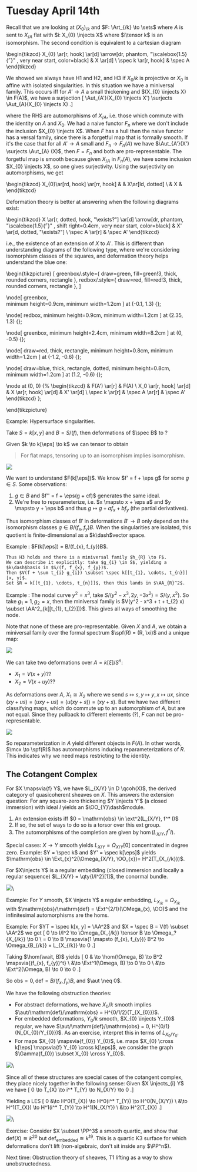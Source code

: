# Tuesday April 14th

Recall that we are looking at $(X_{0})_{/k}$ and $F: \Art_{/k} \to \sets$ where $A$ is sent to $X_{/A}$ flat with $i: X_{0} \injects X$ where $i\tensor k$ is an isomorphism.
The second condition is equivalent to a cartesian diagram

\begin{tikzcd}
  X_{0} 
  \ar[r, hook]
  \ar[d] 
  \arrow[dr, phantom, "\scalebox{1.5}{$\ulcorner$}" , very near start, color=black]
& X 
  \ar[d] 
\\
  \spec k 
  \ar[r, hook] 
& \spec A
\end{tikzcd}


We showed we always have H1 and H2, and H3 if $X_{0}/k$ is projective or $X_{0}$ is affine with isolated singularities.
In this situation we have a miniversal family.
This occurs iff for $A' \to A$ a small thickening and $(X_{0} \injects X) \in F(A)$, we have a surjection
\[
\Aut_{A'}(X_{0} \injects X') \surjects \Aut_{A}(X_{0} \injects X)
.\]

where the RHS are automorphisms of $X_{/A}$, i.e. those which commute with the identity on $A$ and $X_{0}$.
We had a naive functor $F_{n}$ where we don't include the inclusion $X_{0} \injects X$.
When $F$ has a hull then the naive functor has a versal family, since there is a forgetful map that is formally smooth.
If it's the case that for all $A' \to A$ small and $F_{\text{n}} \to F_{n}(A)$ we have $\Aut_{A'}(X') \surjects \Aut_{A} (X)$, then $F = F_{n}$ and both are pro-representable.
The forgetful map is smooth because given $X_{/A}$ in $F_{n}(A)$, we have some inclusion $X_{0} \injects X$, so one gives surjectivity.
Using the surjectivity on automorphisms, we get

\begin{tikzcd}
X_{0}\ar[rd, hook] \ar[rr, hook] & & X\ar[ld, dotted] \\
& X & 
\end{tikzcd}


Deformation theory is better at answering when the following diagrams exist:


\begin{tikzcd}
X 
  \ar[r, dotted, hook, "\exists?"] 
  \ar[d]
  \arrow[dr, phantom, "\scalebox{1.5}{$\ulcorner$}" , shift right=0.4em, very near start, color=black]
& 
X'
  \ar[d, dotted, "\exists?"] 
\\
\spec A
  \ar[r]
& 
\spec A' 
\end{tikzcd}


i.e., the existence of an extension of $X$ to $A'$.
This is different than understanding diagrams of the following type,
where we're considering isomorphism classes of the squares, and deformation theory helps understand the blue one:

\begin{tikzpicture}
[
	greenbox/.style={
		draw=green, fill=green!3,  thick, rounded corners, rectangle
	},
	redbox/.style={
		draw=red, fill=red!3,  thick, rounded corners, rectangle
	},
]

\node[
	greenbox,	
	minimum height=0.9cm,
	minimum width=1.2cm	
] 
at (-0.1, 1.3) {};

\node[
	redbox,	
	minimum height=0.9cm,
	minimum width=1.2cm	
] 
at (2.35, 1.3) {};

\node[
	greenbox, 
	minimum height=2.4cm,
	minimum width=8.2cm	
] 
at (0, -0.5) {};

\node[
	draw=red,  thick, rectangle,
	minimum height=0.8cm,
	minimum width=1.2cm	
] 
at (-1.2, -0.6) {};

\node[
	draw=blue,  thick, rectangle, dotted,
	minimum height=0.8cm,
	minimum width=1.2cm	
] 
at (1.2, -0.6) {};

\node at (0, 0) {%
\begin{tikzcd}
& F(A')
	\ar[r]
& F(A)
\\
X_0
	\ar[r, hook]
	\ar[d]
& X
	\ar[r, hook]
	\ar[d]
& X'
	\ar[d]
\\
\spec k
	\ar[r]
& \spec A
	\ar[r]
& \spec A'
\end{tikzcd}
};

\end{tikzpicture}



Example:
Hypersurface singularities.

Take $S = k[x, y]$ and $B = S/(f)$, then deformations of $\spec B$ to ?

Given $k \to k[\eps] \to k$ we can tensor to obtain

> For flat maps, tensoring up to an isomorphism implies isomorphism.

![](figures/image_2020-04-14-12-55-58.png)

We want to understand $F(k[\eps])$.
We know $f' = f + \eps g$ for some $g\in S$.
Some observations:

1. $g\in B$ and $f'' = f + \eps(g + cf)$ generates the same ideal.
2. We're free to reparameterize, i.e. $x \mapsto x + \eps a$ and $y \mapsto y + \eps b$ and thus $g \mapsto g + a f_{x} + b f_{y}$ (the partial derivatives).

Thus isomorphism classes of $B'$ in deformations $B' \to B$ only depend on the isomorphism classes $g\in B/(f_{x}, f_{y}) B$.
When the singularities are isolated, this quotient is finite-dimensional as a $k\dash$vector space.

Example
:   $F(k[\eps]) = B/(f_{x}, f_{y})B$.

    Thus H3 holds and there is a miniversal family $h_{R} \to F$.
    We can describe it explicitly: take $g_{i} \in S$, yielding a $k\dash$basis in $S/(f, f_{x}, f_{y})$.
    Then $V(f + \sum t_{i} g_{i}) \subset \spec k[[t_{1}, \cdots, t_{n}]][x, y]$.
    Set $R = k[[t_{1}, \cdots, t_{n}]]$, then this lands in $\AA_{R}^2$.

Example
:   The nodal curve $y^2 = x^3$, take $S/(y^2-x^3, 2y, -3x^2) = S/(y, x^2)$.
    So take $g_{1} = 1, g_{2} = x$, then the miniversal family is $V(y^2 - x^3 + t + t_{2} x) \subset \AA^2_{k[[t_{1}, t_{2}]]}$.
    This gives all ways of smoothing the node.

Note that none of these are pro-representable. 
Given $X$ and $A$, we obtain a miniversal family over the formal spectrum $\spf(R) = (R, \xi)$ and a unique map:

![](figures/image_2020-04-14-13-10-21.png)

We can take two deformations over $A = k[\xi]/ S^n$:

- $X_{1} = V(x + y)$??
- $X_{2} = V(x + uy)$??

As deformations over $A$, $X_{1} \cong X_{2}$ where we send $s\mapsto s, y\mapsto y, x\mapsto ux$, since $(xy + us) = (uxy + us) = (u(xy + s)) = (xy + s)$.
But we have two different classifying maps, which do commute up to an automorphism of $A$, but are not equal.
Since they pullback to different elements (?), $F$ can not be pro-representable.


![](figures/image_2020-04-14-13-20-05.png)

So reparameterization in $A$ yield different objects in $F(A)$.
In other words, $\mcx \to \spf(R)$ has automorphisms inducing reparameterizations of $R$.
This indicates why we need maps restricting to the identity.

## The Cotangent Complex 

For $X \mapsvia{f} Y$, we have $L_{X/Y} \in D \qcoh(X)$, the derived category of quasicoherent sheaves on $X$.
This answers the extension question:
For any square-zero thickening $Y \injects Y'$ (a closed immersion) with ideal $I$ yields an $\OO_{Y}\dash$module.


1. An extension exists iff $0 = \mathrm{obs} \in \ext^2(L_{X/Y}, f^* I)$
2. If so, the set of ways to do so is a torsor over this ext group.
3. The automorphisms of the completion are given by $\hom(L_{X/Y}, f^* I)$.

Special cases:
$X \to Y$ smooth yields $L_{X/Y} = \Omega_{X/Y}[0]$ concentrated in degree zero.
Example:
$Y = \spec k$ and $Y' = \spec k[\eps]$ yields $\mathrm{obs} \in \Ext_{x}^2(\Omega_{X/Y}, \OO_{x})= H^2(T_{X_{/k}})$.

For $X\injects Y$ is a regular embedding (closed immersion and locally a regular sequence) $L_{X/Y} = \qty{I/I^2}[1]$, the conormal bundle.

![](figures/image_2020-04-14-13-32-13.png)\

Example:
For $Y$ smooth, $X \injects Y$ a regular embedding, $L_{X_{/k}} = \Omega_{X_{/k}}$ with $\mathrm{obs}/\mathrm{def} = \Ext^{2/1}(\OMega_{x}, \OO)$ and the infinitesimal automorphisms are the homs.

Example:
For $YT = \spec k[x, y] = \AA^2$ and $X = \spec B = V(f) \subset \AA^2$ we get
\[
0 \to I/I^2 \to \Omega_{X_{/k}} \tensor B \to \Omega_?{X_{/k}} \to 0 \\
= 0 \to B \mapsvia{1 \mapsto (f_{x}, f_{y})} B^2 \to \Omega_{B_{/k}} = L_{X_{/k}} \to 0
.\]

Taking $\hom(\wait, B)$ yields
\[
0 & \to \hom(\Omega, B) \to B^2 \mapsvia{(f_{x}, f_{y})^t} \\ 
&\to \Ext^1(\Omega, B) \to 0 \to 0 \\
&\to \Ext^2(\Omega, B) \to 0 \to 0
.\]

So $\mathrm{obs} = 0, \mathrm{def} = B/(f_{x}, f_{y})B$, and $\aut \neq 0$.

We have the following obstruction theories:

- For abstract deformations, we have $X_{0}/k$ smooth implies $\aut/\mathrm{def}/\mathrm{obs} = H^{0/1/2}(T_{X_{0}})$.
- For embedded deformations, $Y_{0}/k$ smooth, $X_{0} \injects Y_{0}$ regular, we have $\aut/\mathrm{def}/\mathrm{obs} = 0, H^{0/1}(N_{X_{0}/Y_{0}})$.
  As an exercise, interpret this in terms of $L_{X_{0}/Y_{0}}$.
- For maps $X_{0} \mapsvia{f_{0}} Y_{0}$, i.e. maps $X_{0} \cross k[\eps] \mapsvia{f} Y_{0} \cross k[\eps]$, we consider the graph $\Gamma(f_{0}) \subset X_{0} \cross Y_{0}$.

 ![](figures/image_2020-04-14-13-43-40.png)\

Since all of these structures are special cases of the cotangent complex, they place nicely together in the following sense:
Given $X \injects_{i} Y$ we have
\[
0 \to T_{X} \to i^* T_{Y} \to N_{X/Y} \to 0
.\]

Yielding a LES
\[
0 &\to H^0(T_{X}) \to H^0(i^* T_{Y}) \to H^0(N_{X/Y}) \\
&\to H^1(T_{X}) \to H^1(i^* T_{Y}) \to H^1(N_{X/Y}) \\
&\to H^2(T_{X}) 
.\]


![](figures/image_2020-04-14-13-47-05.png)\

Exercise:
Consider $X \subset \PP^3$ a smooth quartic, and show that $\mathrm{def}(X) \cong k^{20}$ but $\mathrm{def}_{\text{embedded}} \cong k^{19}$.
This is a quartic K3 surface for which deformations don't lift (non-algebraic, don't sit inside any $\PP^n$).

Next time:
Obstruction theory of sheaves, T1 lifting as a way to show unobstructedness.
